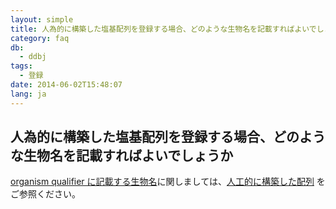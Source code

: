 ```yaml
---
layout: simple
title: 人為的に構築した塩基配列を登録する場合、どのような生物名を記載すればよいでしょうか
category: faq
db:
  - ddbj
tags: 
  - 登録
date: 2014-06-02T15:48:07
lang: ja
---
```


## 人為的に構築した塩基配列を登録する場合、どのような生物名を記載すればよいでしょうか

<p><a href="/ddbj/organism.html">organism qualifier に記載する生物名</a>に関しましては、<a href="/ddbj/organism.html#syn">人工的に構築した配列</a> をご参照ください。</p>
